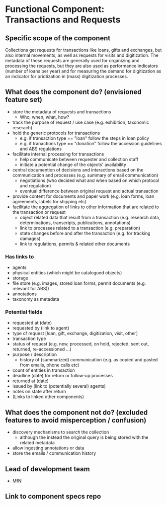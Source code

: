 Functional Component: Transactions and Requests
=======================

## Specific scope of the component

Collections get requests for transactions like loans, gifts and exchanges, but also internal movements, as well as requests for visits and digitization. The metadata of these requests are generally used for organizing and processing the requests, but they are also used as performance indicators (number of loans per year) and for measuring the demand for digitization as an indicator for priotization in (mass) digitization processes.

## What does the component do? (envisioned feature set)

* store the metadata of requests and transactions
   * Who, when, what, how?
* track the purpose of request / use case (e.g. exhibition, taxonomic reserach)
* hold the generic protocols for transactions
   * e.g. if transaction type == "loan" follow the steps in loan policy
   * e.g. if tranactions type == "donation" follow the accession guidelines and ABS regulations
* facilitate internal processing for transactions
   * help communicate between requester and collection staff
   * initiate a potential change of the objects' availability
* central documention of decisions and interactions based on the communication and processes (e.g. summary of email communication)
   * negotiations (who decided what and when based on which protocol and regulation)
   * eventual difference between original request and actual transaction
* provide content for documents and paper work (e.g. loan forms, loan agreements, labels for shipping etc)
* facilitate the aggregation of links to other information that are related to the transaction or request
   * object related data that result from a transaction (e.g. research data, determinations, transcripts, publications, annotations)
   * link to processes related to a transaction (e.g. preparation)
   * state changes before and after the transaction (e.g. for tracking damages)
   * link to regulations, permits & related other documents 

### Has links to
* agents
* physical entities (which might be catalogued objects)
* storage
* file store (e.g. images, stored loan forms, permit documents (e.g. relevant for ABS))
* annotations
* taxonomy as metadata 

### Potential fields
* requested at (date)
* requested by (link to agent)
* type of request [loan, gift, exchange, digitization, visit, other]
* transaction type
* status of request (e.g. new, processed, on hold, rejected, sent out, returned, re-accessioned ...)
* purpose / description
  * history of (summarized) communication  (e.g. as copied and pasted from emails, phone calls etc)
* count of entities in transaction
* deadline (date) for return or follow-up processes
* returned at (date)
* issued by (link to (potentially several) agents)
* notes on state after return
* (Links to linked other components)

## What does the component __not__ do? (excluded features to avoid misperception / confusion)
* discovery mechanisms to search the collection
  * although the instead the original query is being stored with the related metadata 
* allow ingesting annotations or data
* store the emails / communication history

## Lead of development team
* MfN

## Link to component specs repo

